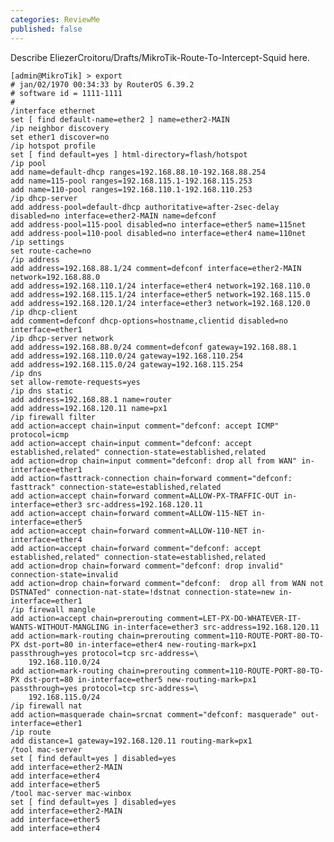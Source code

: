 ```yaml
---
categories: ReviewMe
published: false
---
```

Describe EliezerCroitoru/Drafts/MikroTik-Route-To-Intercept-Squid here.

    [admin@MikroTik] > export 
    # jan/02/1970 00:34:33 by RouterOS 6.39.2
    # software id = 1111-1111
    #
    /interface ethernet
    set [ find default-name=ether2 ] name=ether2-MAIN
    /ip neighbor discovery
    set ether1 discover=no
    /ip hotspot profile
    set [ find default=yes ] html-directory=flash/hotspot
    /ip pool
    add name=default-dhcp ranges=192.168.88.10-192.168.88.254
    add name=115-pool ranges=192.168.115.1-192.168.115.253
    add name=110-pool ranges=192.168.110.1-192.168.110.253
    /ip dhcp-server
    add address-pool=default-dhcp authoritative=after-2sec-delay disabled=no interface=ether2-MAIN name=defconf
    add address-pool=115-pool disabled=no interface=ether5 name=115net
    add address-pool=110-pool disabled=no interface=ether4 name=110net
    /ip settings
    set route-cache=no
    /ip address
    add address=192.168.88.1/24 comment=defconf interface=ether2-MAIN network=192.168.88.0
    add address=192.168.110.1/24 interface=ether4 network=192.168.110.0
    add address=192.168.115.1/24 interface=ether5 network=192.168.115.0
    add address=192.168.120.1/24 interface=ether3 network=192.168.120.0
    /ip dhcp-client
    add comment=defconf dhcp-options=hostname,clientid disabled=no interface=ether1
    /ip dhcp-server network
    add address=192.168.88.0/24 comment=defconf gateway=192.168.88.1
    add address=192.168.110.0/24 gateway=192.168.110.254
    add address=192.168.115.0/24 gateway=192.168.115.254
    /ip dns
    set allow-remote-requests=yes
    /ip dns static
    add address=192.168.88.1 name=router
    add address=192.168.120.11 name=px1
    /ip firewall filter
    add action=accept chain=input comment="defconf: accept ICMP" protocol=icmp
    add action=accept chain=input comment="defconf: accept established,related" connection-state=established,related
    add action=drop chain=input comment="defconf: drop all from WAN" in-interface=ether1
    add action=fasttrack-connection chain=forward comment="defconf: fasttrack" connection-state=established,related
    add action=accept chain=forward comment=ALLOW-PX-TRAFFIC-OUT in-interface=ether3 src-address=192.168.120.11
    add action=accept chain=forward comment=ALLOW-115-NET in-interface=ether5
    add action=accept chain=forward comment=ALLOW-110-NET in-interface=ether4
    add action=accept chain=forward comment="defconf: accept established,related" connection-state=established,related
    add action=drop chain=forward comment="defconf: drop invalid" connection-state=invalid
    add action=drop chain=forward comment="defconf:  drop all from WAN not DSTNATed" connection-nat-state=!dstnat connection-state=new in-interface=ether1
    /ip firewall mangle
    add action=accept chain=prerouting comment=LET-PX-DO-WHATEVER-IT-WANTS-WITHOUT-MANGLING in-interface=ether3 src-address=192.168.120.11
    add action=mark-routing chain=prerouting comment=110-ROUTE-PORT-80-TO-PX dst-port=80 in-interface=ether4 new-routing-mark=px1 passthrough=yes protocol=tcp src-address=\
        192.168.110.0/24
    add action=mark-routing chain=prerouting comment=110-ROUTE-PORT-80-TO-PX dst-port=80 in-interface=ether5 new-routing-mark=px1 passthrough=yes protocol=tcp src-address=\
        192.168.115.0/24
    /ip firewall nat
    add action=masquerade chain=srcnat comment="defconf: masquerade" out-interface=ether1
    /ip route
    add distance=1 gateway=192.168.120.11 routing-mark=px1
    /tool mac-server
    set [ find default=yes ] disabled=yes
    add interface=ether2-MAIN
    add interface=ether4
    add interface=ether5
    /tool mac-server mac-winbox
    set [ find default=yes ] disabled=yes
    add interface=ether2-MAIN
    add interface=ether5
    add interface=ether4
